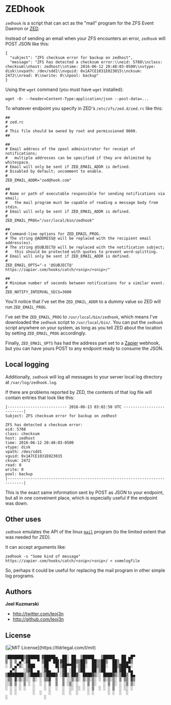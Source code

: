 # ZEDhook

`zedhook` is a script that can act as the "mail" program for the ZFS Event Daemon or [ZED](http://louwrentius.com/the-zfs-event-daemon-on-linux.html).

Instead of sending an email when your ZFS encounters an error, `zedhook` will POST JSON like this:

~~~
{
  "subject": "ZFS checksum error for backup on zedhost",
  "message": "ZFS has detected a checksum error:\\neid: 5788\\nclass: checksum\\nhost: zedhost\\ntime: 2016-06-12 20:48:03-0500\\nvtype: disk\\nvpath: /dev/sdd1\\nvguid: 0x1A7CE1031E023015\\ncksum: 2472\\nread: 0\\nwrite: 0\\npool: backup"
}
~~~

Using the `wget` command (you must have `wget` installed):

~~~
wget -O- --header=Content-Type:application/json --post-data=...
~~~

To whatever endpoint you specify in ZED's `/etc/zfs/zed.d/zed.rc` like this:

~~~
##
# zed.rc
#
# This file should be owned by root and permissioned 0600.
##

##
# Email address of the zpool administrator for receipt of notifications;
#   multiple addresses can be specified if they are delimited by whitespace.
# Email will only be sent if ZED_EMAIL_ADDR is defined.
# Disabled by default; uncomment to enable.
#
ZED_EMAIL_ADDR="zed@hook.com"

##
# Name or path of executable responsible for sending notifications via email;
#   the mail program must be capable of reading a message body from stdin.
# Email will only be sent if ZED_EMAIL_ADDR is defined.
#
ZED_EMAIL_PROG="/usr/local/bin/zedhook"

##
# Command-line options for ZED_EMAIL_PROG.
# The string @ADDRESS@ will be replaced with the recipient email address(es).
# The string @SUBJECT@ will be replaced with the notification subject;
#   this should be protected with quotes to prevent word-splitting.
# Email will only be sent if ZED_EMAIL_ADDR is defined.
#
ZED_EMAIL_OPTS="-s '@SUBJECT@' https://zapier.com/hooks/catch/<snip>/<snip>/"

##
# Minimum number of seconds between notifications for a similar event.
#
ZED_NOTIFY_INTERVAL_SECS=3600
~~~

You'll notice that I've set the `ZED_EMAIL_ADDR` to a dummy value so ZED will run `ZED_EMAIL_PROG`.

I've set the `ZED_EMAIL_PROG` to `/usr/local/bin/zedhook`, which means I've downloaded the `zedhook` script to `/usr/local/bin/`. You can put the `zedhook` script anywhere on your system, as long as you tell ZED about the location by setting `ZED_EMAIL_PROG` accordingly.

Finally, `ZED_EMAIL_OPTS` has had the address part set to a [Zapier](https://zapier.com/) webhook, but you can have yours POST to any endpoint ready to consume the JSON.

## Local logging

Additionally, `zedhook` will log all messages to your server local log directory at `/var/log/zedhook.log`.

If there are problems reported by ZED, the contents of that log file will contain entries that look like this:

~~~
|-------------------------- 2016-06-13 03:02:50 UTC --------------------------|
Subject: ZFS checksum error for backup on zedhost

ZFS has detected a checksum error:
eid: 5788
class: checksum
host: zedhost
time: 2016-06-12 20:48:03-0500
vtype: disk
vpath: /dev/sdd1
vguid: 0x1A7CE1031E023015
cksum: 2472
read: 0
write: 0
pool: backup
|-----------------------------------------------------------------------------|
~~~

This is the exact same information sent by POST as JSON to your endpoint, but all in one conveinent place, which is especially useful if the endpoint was down.

## Other uses

`zedhook` emulates the API of the linux [`mail`](http://linux.die.net/man/1/mail) program (to the limited extent that was needed for ZED).

It can accept arguments like:

~~~
zedhook -s "Some kind of message" https://zapier.com/hooks/catch/<snip>/<snip>/ < somelogfile
~~~

So, perhaps it could be useful for replacing the mail program in other simple log programs.

## Authors

__Joel Kuzmarski__

* <http://twitter.com/leoj3n>
* <http://github.com/leoj3n>

## License

[![MIT License](https://img.shields.io/:license-MIT-blue.svg?)](https://tldrlegal.com/l/mit)


    ▒███████▒▓█████ ▓█████▄  ██░ ██  ▒█████   ▒█████   ██ ▄█▀
    ▒ ▒ ▒ ▄▀░▓█   ▀ ▒██▀ ██▌▓██░ ██▒▒██▒  ██▒▒██▒  ██▒ ██▄█▒ 
    ░ ▒ ▄▀▒░ ▒███   ░██   █▌▒██▀▀██░▒██░  ██▒▒██░  ██▒▓███▄░ 
      ▄▀▒   ░▒▓█  ▄ ░▓█▄   ▌░▓█ ░██ ▒██   ██░▒██   ██░▓██ █▄ 
    ▒███████▒░▒████▒░▒████▓ ░▓█▒░██▓░ ████▓▒░░ ████▓▒░▒██▒ █▄
    ░▒▒ ▓░▒░▒░░ ▒░ ░ ▒▒▓  ▒  ▒ ░░▒░▒░ ▒░▒░▒░ ░ ▒░▒░▒░ ▒ ▒▒ ▓▒
    ░░▒ ▒ ░ ▒ ░ ░  ░ ░ ▒  ▒  ▒ ░▒░ ░  ░ ▒ ▒░   ░ ▒ ▒░ ░ ░▒ ▒░
    ░ ░ ░ ░ ░   ░    ░ ░  ░  ░  ░░ ░░ ░ ░ ▒  ░ ░ ░ ▒  ░ ░░ ░ 
      ░ ░       ░  ░   ░     ░  ░  ░    ░ ░      ░ ░  ░  ░   
    ░                ░                                       

